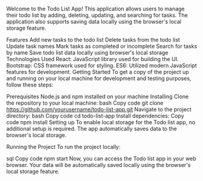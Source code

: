 Welcome to the Todo List App!
This application allows users to manage their todo list by adding, deleting, updating, and searching for tasks. The application also supports saving data locally using the browser's local storage feature.

Features
Add new tasks to the todo list
Delete tasks from the todo list
Update task names
Mark tasks as completed or incomplete
Search for tasks by name
Save todo list data locally using browser's local storage
Technologies Used
React: JavaScript library used for building the UI.
Bootstrap: CSS framework used for styling.
ES6: Utilized modern JavaScript features for development.
Getting Started
To get a copy of the project up and running on your local machine for development and testing purposes, follow these steps:

Prerequisites
Node.js and npm installed on your machine
Installing
Clone the repository to your local machine:
bash
Copy code
git clone https://github.com/yourusername/todo-list-app.git
Navigate to the project directory:
bash
Copy code
cd todo-list-app
Install dependencies:
Copy code
npm install
Setting up
To enable local storage for the Todo list app, no additional setup is required. The app automatically saves data to the browser's local storage.

Running the Project
To run the project locally:

sql
Copy code
npm start
Now, you can access the Todo list app in your web browser. Your data will be automatically saved locally using the browser's local storage feature.
